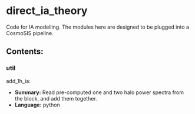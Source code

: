 # direct_ia_theory
Code for IA modelling. The modules here are designed to be plugged into a CosmoSIS pipeline.



## Contents:

### util

add_1h_ia:
<ul>
    <li><strong>Summary:</strong> Read pre-computed one and two halo power spectra from the block, and add them together.</li>
    <li><strong>Language:</strong> python</li>
</ul>


